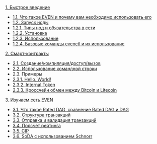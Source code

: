[1. Быстрое введение](ru/fast_intro.md)
  - [1.1. Что такое EVEN и почему вам необходимо использовать его](ru/app.md)
  - [1.2. Запуск ноды]()
  - [1.2.1. Типы нод и обязательства в сети]()
  - [1.2.2. Установка](ru/install.md)
  - [1.2.3. Использование](ru/usage.md)
  - [1.2.4. Базовые команды evenctl и их использование](ru/evenctl.md)
  
[2. Смарт-контракты]()
  - [2.1. Создание/компиляция/доступ/вызов]()
  - [2.2. Использование командной строки]()
  - 2.3. Примеры
  - [2.3.1. Hello, World!]()
  - [2.3.2. Internal Token]()
  - [2.3.3. Кроссчейн обмен между Bitcoin и Litecoin]()

[3. Изучаем сеть EVEN]()
  - [3.1. Что такое Rated DAG, сравнение Rated DAG и DAG](ru/app.md)
  - [3.2. Структура транзакций](ru/app.md)
  - [3.3. Отправка и валидация транзакций](ru/app.md)
  - [3.4. Полсчет рейтинга](ru/app.md)
  - [3.5. CIP](ru/app.md)
  - [3.6. SoDA с использованием Schnorr](ru/app.md)

<!-- - [Использование IPFS](ru/ipfs.md)
- [Базовый протокол сети](ru/basic-protocol.md)
- [Расширенный протокол сети](ru/extended.md)
- Cообщения
  - [Общая структура](ru/message.md)
  - [Реализация](ru/transaction-implementation.md)
  - [Создание сети](ru/private-conn.md)
  - [Кросс-чейн обмен](ru/chain.md)
  - Алгоритмы
    - [Rated DAG, PoS<sup>n</sup>](ru/posn.md)
    - [Мультиподписи](ru/schnorr.md)
- Умные контракты
  - [Сравнение некоторых виртуальных машин](ru/vm-comparison.md)
  - [Итоги тестирования виртуальных машин](ru/vm-evaluation-results.md)
- [Памятка писателям](ru/howto.md) -->

